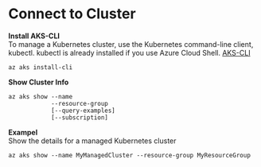 # Connect to Cluster

**Install AKS-CLI**
<br/>To manage a Kubernetes cluster, use the Kubernetes command-line client, kubectl. kubectl is already installed if you use Azure Cloud Shell.
[AKS-CLI](https://docs.microsoft.com/en-us/azure/aks/kubernetes-walkthrough)
```
az aks install-cli
```

**Show Cluster Info**

```
az aks show --name
            --resource-group
            [--query-examples]
            [--subscription]
```
**Exampel**
<br/>Show the details for a managed Kubernetes cluster
```
az aks show --name MyManagedCluster --resource-group MyResourceGroup
```
